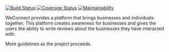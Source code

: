 [![Build Status](https://travis-ci.org/johnmutuma5/weconnect-client.svg?branch=develop)](https://travis-ci.org/johnmutuma5/weconnect-client)
[![Coverage Status](https://coveralls.io/repos/github/johnmutuma5/weconnect-client/badge.svg?branch=master)](https://coveralls.io/github/johnmutuma5/weconnect-client?branch=master)
[![Maintainability](https://api.codeclimate.com/v1/badges/4952d77876a55dc7aa47/maintainability)](https://codeclimate.com/github/johnmutuma5/weconnect-client/maintainability)

WeConnect provides a platform that brings businesses and individuals together.
This platform creates awareness for businesses and gives the users the ability to write reviews about the businesses they have interacted with.

More guidelines as the project proceeds.

